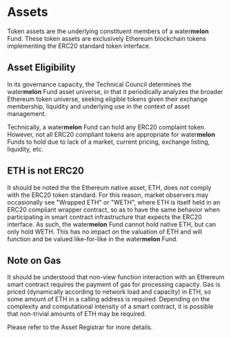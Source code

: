 # Assets

Token assets are the underlying constituent members of a water<b>melon</b> Fund. These token assets are exclusively Ethereum blockchain tokens implementing the ERC20 standard token interface.

## Asset Eligibility

In its governance capacity, the Technical Council determines the water<b>melon</b> Fund asset universe, in that it periodically analyzes the broader Ethereum token universe, seeking eligible tokens given their exchange membership, liquidity and underlying use in the context of asset management.

Technically, a water<b>melon</b> Fund can hold any ERC20 complaint token. However, not all ERC20 compliant tokens are appropriate for water<b>melon</b> Funds to hold due to lack of a market, current pricing, exchange listing, liquidity, etc.

## ETH is not ERC20

It should be noted the the Ethereum native asset, ETH, does _not_ comply with the ERC20 token standard. For this reason, market observers may occasionally see "Wrapped ETH" or "WETH", where ETH is itself held in an ERC20 compliant wrapper contract, so as to have the same behavior when participating in smart contract infrastructure that expects the ERC20 interface. As such, the water<b>melon</b> Fund cannot hold native ETH, but can only hold WETH. This has no impact on the valuation of ETH and will function and be valued like-for-like in the water<b>melon</b> Fund.

## Note on Gas

It should be understood that non-view function interaction with an Ethereum smart contract requires the payment of gas for processing capacity. Gas is priced (dynamically according to network load and capacity) in ETH, so some amount of ETH in a calling address is required. Depending on the complexity and computational intensity of a smart contract, it is possible that non-trivial amounts of ETH may be required.

Please refer to the Asset Registrar for more details.
